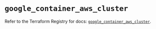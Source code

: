 # `google_container_aws_cluster`

Refer to the Terraform Registry for docs: [`google_container_aws_cluster`](https://registry.terraform.io/providers/hashicorp/google/6.5.0/docs/resources/container_aws_cluster).
